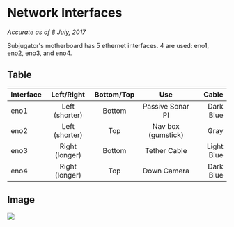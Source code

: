 # Network Interfaces
_Accurate as of 8 July, 2017_

Subjugator's motherboard has 5 ethernet interfaces. 4 are used: eno1, eno2, eno3, and eno4.


## Table
| Interface        | Left/Right  | Bottom/Top | Use              |  Cable |
| :------------- |:-------------:| :-----:|:-----:| -----:| 
| eno1          | Left (shorter) | Bottom     | Passive Sonar PI | Dark Blue
| eno2          | Left (shorter) | Top        | Nav box (gumstick) |  Gray 
| eno3          | Right (longer) | Bottom     | Tether Cable | Light Blue
| eno4          | Right (longer) | Top        | Down Camera  | Dark Blue

## Image
![](http://i.imgur.com/Aa1ZfE3.jpg)






